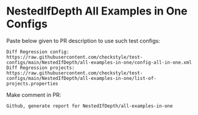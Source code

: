 # NestedIfDepth All Examples in One Configs
Paste below given to PR description to use such test configs:
```
Diff Regression config: https://raw.githubusercontent.com/checkstyle/test-configs/main/NestedIfDepth/all-examples-in-one/config-all-in-one.xml
Diff Regression projects: https://raw.githubusercontent.com/checkstyle/test-configs/main/NestedIfDepth/all-examples-in-one/list-of-projects.properties
```
Make comment in PR:
```
Github, generate report for NestedIfDepth/all-examples-in-one
```

